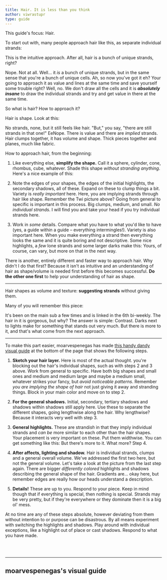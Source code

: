 ```yaml
---
title: Hair. It is less than you think
author: viwrastupr
type: guide
---
```

<Ponymote mote="lunagasp" text="Hello, time for another viwrastupr guide."/>
<Ponymote mote="lunasad" text="I'm sorry, I just can't stop!"/>

This guide's focus: Hair.

To start out with, many people approach hair like this, as separate individual strands:
<GuideFullWidthImage :src="TheJayOwlVinyl" href="https://www.deviantart.com/thejayowl/art/Vinyl-scratch-293044962" artist="thejayowl"/>

This is the intuitive approach. After all, hair is a bunch of unique strands, right?

Nope. Not at all. Well... it _is_ a bunch of unique strands, but in the same sense that you're a bunch of unique cells. Ah, so now you've got it eh? Your going to approach it as value and lines at the same time and save yourself some trouble right? Well, no. We don't draw all the cells and it is _**absolutely insane**_ to draw the individual strands and try and get value in there at the same time.

So what is hair? How to approach it?

Hair is shape. Look at this:
<GuideFullWidthImage :src="Mn27Twi" href="http://mn27.deviantart.com/art/Twilight-Sparkle-199782102" artist="mn27"/>

No strands, none, but it still feels like hair. "But," you say, "there are still strands in that one!" EeNope. There is value and there are _implied_ strands. Hair clumps together, it has volume and shape. Thick pieces together and planes, much like fabric.

How to approach hair, from the beginning:

1.  Like everything else, **simplify the shape.** Call it a sphere, cylinder, cone, rhombus, cube, whatever. Shade this shape _without stranding anything_. Here's a nice example of this: <GuideFullWidthImage :src="SpeccysyWatMaybe" artist="Speccysy"/>

2.  Note the edges of your shapes, the edges of the initial highlights, the secondary shadows, all of these. Expand on these to clump things a bit. Variety is _really important_ here. Here, you are implying strands through hair like shape. Remember the Twi picture above? Going from general to specific is important in this process. Big clumps, medium, and small. _No individual strands_. I will find you and take your head if you try individual strands here.

3.  Work in _some_ details. <router-link to="/guides/intention-in-art">Compare what you have to what you'd like to have</router-link> (yes, a guide within a guide – everything intermingles!). Variety is also important here. When you make everything a strand then everything looks the same and it is quite boring and not descriptive. Some nice highlights, a _few_ lone strands and some larger darks make this: <GuideFullWidthImage :src="CanMakeThis"/> Yours, of course, can vary, but more on that in the next way.

There is another, entirely different and faster way to approach hair. Why didn't I do that first? Because it isn't as intuitive and an understanding of hair as shape/volume is needed first before this becomes successful. **Do the other one first** to help your understanding of hair as shape.

-----

Hair shapes as volume and texture: **suggesting strands** without giving them.

Many of you will remember this piece: <GuideFullWidthImage :src="HarwicksFold" href="http://harwicks-art.deviantart.com/art/Know-When-to-Fold-Em-274057023" artist="harwicks-art"/>

It's been on the main sub a few times and is linked in the 6th bi-weekly. The hair in it is gorgeous, but why? The answer is simple: Contrast. Darks next to lights make for something that stands out very much. But there is more to it, and that's what come from the next approach.

-----

To make this part easier, moarvespenegas has made [this handy dandy visual guide](#moarvespenegas-visual-guide) at the bottom of the page that shows the following steps.

1.  **Sketch your hair layer.** Here is most of the actual thought. you're blocking out the hair's individual shapes, such as with steps 2 and 3 above. Work from general to specific. Have both big shapes and small ones and medium and medium large and maybe a medium small, whatever strikes your fancy, but _avoid noticeable patterns_. Remember _you are implying the shape of hair_ not just giving it away and stranding things. Block in your main color and move on to step 2.

2.  **For the general shadows.** Initial, secondary, tertiary shadows and shadows within shadows still apply here. Use these to separate the different shapes, going lengthwise along the hair. Why lengthwise? Because it interacts very well with step 3.

3.  **General highlights.** These are strand<em>ish</em> in that they imply individual strands and _can be_ more similar to each other than the hair shapes. Your placement is very important on these. Put them widthwise. You can get something like this: <GuideFullWidthImage :src="BionicleGahlokTwi" href="http://bioniclegahlok.deviantart.com/art/Twilight-Sparkle-FiM-253904407" artist="BionicleGahlok"/> But there's more to it. What more? Step 4.

4.  **After affects, lighting and shadow.** Hair is individual strands, clumps and a general overall volume. We've addressed the first two here, but not the general volume. Let's take a look at the picture from the last step again. There are bigger _differently colored_ highlights and shadows describing the general shape of the hair. Gradients are... okay here, but remember edges are really how our heads understand a description.

5.  **Details!** These are up to you. Respond to your piece. Keep in mind though that if everything is special, then nothing is special. Strands may be very pretty, but if they're everywhere or they dominate then it is a big ol' mess.

At no time are any of these steps absolute, however deviating from them without intention to or purpose can be disastrous. By all means experiment with switching the highlights and shadows. Play around with individual exceptions, like a highlight out of place or cast shadows. Respond to what you have made.

<Ponymote mote="twismile" text="Any problem is solvable, if you simply break it down into its individual components, but still relate those components to the whole."/>
<Ponymote mote="rdannoyed" text="That's too long I want something shorter!"/>
<Ponymote mote="twismug" text="Reality is complex."/>
<Ponymote mote="rdcool" text="Not cool."/>

<span id="moarvespenegas-visual-guide"></span>
<br>
<br>

-----

## moarvespenegas's visual guide

<GuideFullWidthImage :src="MoarvespenegasGuide" artist="moarvespenegas"/>

<script setup lang="ts">
import TheJayOwlVinyl from './thejayowl-vinyl.jpg'
import Mn27Twi from './mn27-twi.jpg'
import SpeccysyWatMaybe from './speccysy-watmaybe.png'
import CanMakeThis from './canmakethis.jpg'
import HarwicksFold from './harwicks-knowwhentofold.jpg'
import BionicleGahlokTwi from './bioniclegahlok-twi.jpg'
import MoarvespenegasGuide from './moarvespenegas-hair.jpg'
</script>
